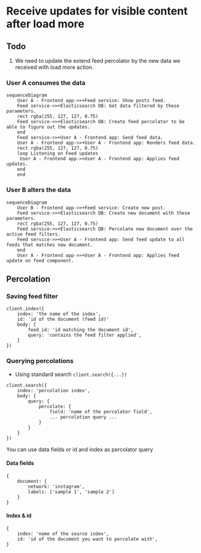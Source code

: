 # Receive updates for visible content after load more

## Todo

1. We need to update the extend feed percolator by the new data we received with load more action.

### User A consumes the data

```mermaid
sequenceDiagram
    User A - Frontend app->>+Feed service: Show posts feed.
    Feed service->>+Elasticsearch DB: Get data filtered by these parameters.
    rect rgba(255, 127, 127, 0.75)
    Feed service->>+Elasticsearch DB: Create feed percolator to be able to figure out the updates.
    end
    Feed service->>+User A - Frontend app: Send feed data.
    User A - Frontend app->>+User A - Frontend app: Renders feed data.
    rect rgba(255, 127, 127, 0.75)
    loop Listening on Feed updates
     User A - Frontend app->>User A - Frontend app: Applies feed updates.
    end
    end
```

### User B alters the data

```mermaid
sequenceDiagram
    User B - Frontend app->>+Feed service: Create new post.
    Feed service->>+Elasticsearch DB: Create new document with these parameters.
    rect rgba(255, 127, 127, 0.75)
    Feed service->>+Elasticsearch DB: Percolate new document over the active feed filters.
    Feed service->>+User A - Frontend app: Send feed update to all feeds that matches new document.
    end
    User A - Frontend app->>+User A - Frontend app: Applies feed update on feed component.
```

## Percolation

### Saving feed filter

```
client.index({
    index: 'the name of the index',
    id: 'id of the document (feed id)'
    body: {
        feed_id: 'id matching the document id',
        query: 'contains the feed filter applied',
    }
})
```

### Querying percolations

- Using standard search `client.search({...})`

```
client.search({
    index: 'percolation index',
    body: {
        query: {
            percolate: {
                field: 'name of the percolator field',
                ... percolation query ...
            }
        }
    }
})
```

You can use data fields or id and index as percolator query

#### Data fields

```
{
    document: {
        network: 'instagram',
        labels: ['sample 1', 'sample 2']
    }
}
```

#### Index & id

```
{
    index: 'name of the source index',
    id: 'id of the document you want to percolate with',
}
```
